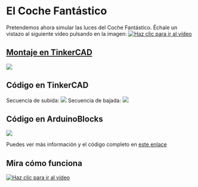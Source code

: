 # El Coche Fantástico

Pretendemos ahora simular las luces del Coche Fantástico. Échale un vistazo al siguiente vídeo pulsando en la imagen:
[![Haz clic para ir al vídeo](http://img.youtube.com/vi/WxE2xWZNfOc/0.jpg)](https://youtu.be/WxE2xWZNfOc "Pulsa para ver el vídeo")


## [Montaje en TinkerCAD](https://www.tinkercad.com/things/44DcuYrYPYo-3-coche-fantastico-bloques)
[![](imágenes/kitt.png)](https://www.tinkercad.com/things/44DcuYrYPYo-3-coche-fantastico-bloques "Ver el circuito en TinkerCAD")


## Código en TinkerCAD
Secuencia de subida:
![](imágenes/TinkerKitt.png)
Secuencia de bajada:
![](imágenes/TinkerKitt2.png)

## Código en ArduinoBlocks
![](imágenes/AB_Kitt.png)


Puedes ver más información y el código completo en [este enlace](http://www.arduinoblocks.com/web/project/4874)

## Mira cómo funciona

[![Haz clic para ir al vídeo](http://img.youtube.com/vi/NKYJl0AlUY0/0.jpg)](https://youtu.be/NKYJl0AlUY0 "Pulsa para ver el vídeo")


